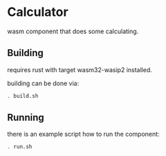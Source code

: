 # Calculator

wasm component that does some calculating.

## Building

requires rust with target wasm32-wasip2 installed.

building can be done via:

```sh
. build.sh
```

## Running

there is an example script how to run the component:

```sh
. run.sh
```
